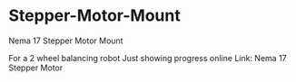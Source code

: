 # Stepper-Motor-Mount
Nema 17 Stepper Motor Mount

For a 2 wheel balancing robot
Just showing progress online
Link: Nema 17 Stepper Motor
